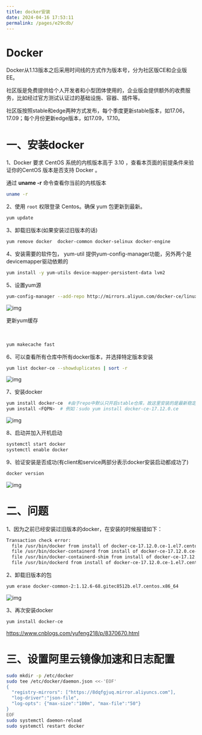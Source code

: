 ```yaml
---
title: docker安装
date: 2024-04-16 17:53:11
permalink: /pages/e29cdb/
---
```

# Docker

Docker从1.13版本之后采用时间线的方式作为版本号，分为社区版CE和企业版EE。

社区版是免费提供给个人开发者和小型团体使用的，企业版会提供额外的收费服务，比如经过官方测试认证过的基础设施、容器、插件等。

社区版按照stable和edge两种方式发布，每个季度更新stable版本，如17.06，17.09；每个月份更新edge版本，如17.09，17.10。

#  一、安装docker

1、Docker 要求 CentOS 系统的内核版本高于 3.10 ，查看本页面的前提条件来验证你的CentOS 版本是否支持 Docker 。

通过 **uname -r** 命令查看你当前的内核版本

```bash
uname -r
```

2、使用 `root` 权限登录 Centos。确保 yum 包更新到最新。

```bash
yum update
```

3、卸载旧版本(如果安装过旧版本的话)

```bash
yum remove docker  docker-common docker-selinux docker-engine
```

4、安装需要的软件包， yum-util 提供yum-config-manager功能，另外两个是devicemapper驱动依赖的

```bash
yum install -y yum-utils device-mapper-persistent-data lvm2
```

5、设置yum源

```bash
yum-config-manager --add-repo http://mirrors.aliyun.com/docker-ce/linux/centos/docker-ce.repo
```

 ![img](/img/docker/1107037-20180128094640209-1433322312.png)

更新yum缓存

　　　　

```bash
yum makecache fast
```

6、可以查看所有仓库中所有docker版本，并选择特定版本安装

```bash
yum list docker-ce --showduplicates | sort -r
```

![img](/img/docker/1107037-20180128095038600-772177322.png)

7、安装docker

```bash
yum install docker-ce  #由于repo中默认只开启stable仓库，故这里安装的是最新稳定版17.12.0
yum install <FQPN>  # 例如：sudo yum install docker-ce-17.12.0.ce
```

 ![img](/img/docker/1107037-20180128103448287-493824081.png)

8、启动并加入开机启动

```bash
systemctl start docker
systemctl enable docker
```

9、验证安装是否成功(有client和service两部分表示docker安装启动都成功了)

```bash
docker version
```

![img](/img/docker/1107037-20180128104046600-1053107877.png)

 

#  二、问题

1、因为之前已经安装过旧版本的docker，在安装的时候报错如下：

```tex
Transaction check error:
  file /usr/bin/docker from install of docker-ce-17.12.0.ce-1.el7.centos.x86_64 conflicts with file from package docker-common-2:1.12.6-68.gitec8512b.el7.centos.x86_64
  file /usr/bin/docker-containerd from install of docker-ce-17.12.0.ce-1.el7.centos.x86_64 conflicts with file from package docker-common-2:1.12.6-68.gitec8512b.el7.centos.x86_64
  file /usr/bin/docker-containerd-shim from install of docker-ce-17.12.0.ce-1.el7.centos.x86_64 conflicts with file from package docker-common-2:1.12.6-68.gitec8512b.el7.centos.x86_64
  file /usr/bin/dockerd from install of docker-ce-17.12.0.ce-1.el7.centos.x86_64 conflicts with file from package docker-common-2:1.12.6-68.gitec8512b.el7.centos.x86_64
```

2、卸载旧版本的包

```bash
yum erase docker-common-2:1.12.6-68.gitec8512b.el7.centos.x86_64
```

![img](/img/docker/1107037-20180128103145287-536100760.png)

3、再次安装docker

```bash
yum install docker-ce
```

https://www.cnblogs.com/yufeng218/p/8370670.html



# 三、设置阿里云镜像加速和日志配置

```bash
sudo mkdir -p /etc/docker
sudo tee /etc/docker/daemon.json <<-'EOF'
{
  "registry-mirrors": ["https://8dqfgjuq.mirror.aliyuncs.com"],
  "log-driver":"json-file",
  "log-opts": {"max-size":"100m", "max-file":"50"}
}
EOF
sudo systemctl daemon-reload
sudo systemctl restart docker
```






